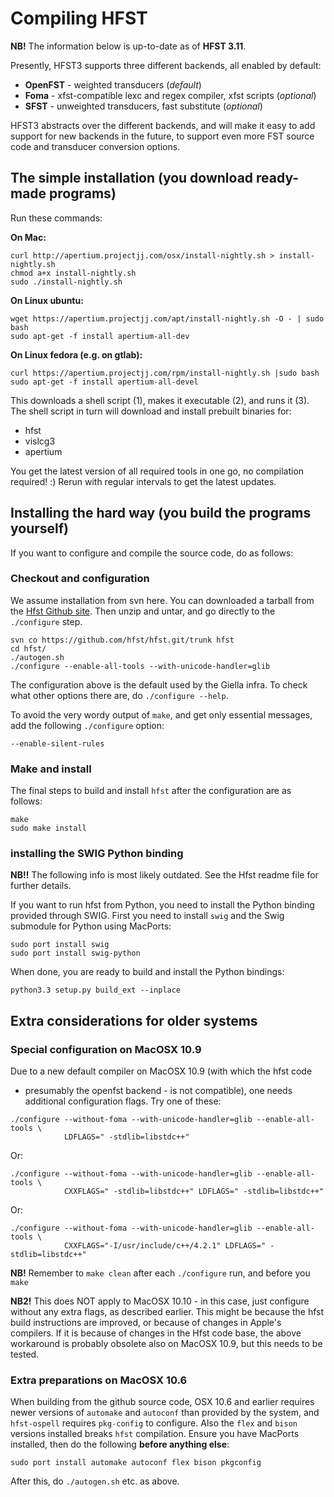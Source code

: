 # Compiling HFST


**NB!** The information below is up-to-date as of **HFST 3.11**.


Presently, HFST3 supports three different backends, all enabled by default:
* **OpenFST** - weighted transducers (*default*)
* **Foma** - xfst-compatible lexc and regex compiler, xfst
  scripts (*optional*)
* **SFST** - unweighted transducers, fast substitute (*optional*)


HFST3 abstracts over the different backends, and will make it easy to add
support for new backends in the future, to support even more FST source code and
transducer conversion options.


##  The simple installation (you download ready-made programs)


Run these commands:


**On Mac:**
```
curl http://apertium.projectjj.com/osx/install-nightly.sh > install-nightly.sh
chmod a+x install-nightly.sh
sudo ./install-nightly.sh
```


**On Linux ubuntu:**
```
wget https://apertium.projectjj.com/apt/install-nightly.sh -O - | sudo bash
sudo apt-get -f install apertium-all-dev
```


**On Linux fedora (e.g. on gtlab):**
```
curl https://apertium.projectjj.com/rpm/install-nightly.sh |sudo bash
sudo apt-get -f install apertium-all-devel
```


This downloads a shell script (1), makes it executable (2), and runs it (3). The shell script in turn will download and install prebuilt binaries for:


* hfst
* vislcg3
* apertium


You get the latest version of all required tools in one go, no compilation required! :)
Rerun with regular intervals to get the latest updates.


##  Installing the hard way (you build the programs yourself)


If you want to configure and compile the source code, do as follows:


### Checkout and configuration


We assume installation from svn here. You can downloaded a tarball from the
[Hfst Github site](https://github.com/hfst). Then
unzip and untar, and go directly to the `./configure` step.


```
svn co https://github.com/hfst/hfst.git/trunk hfst
cd hfst/
./autogen.sh
./configure --enable-all-tools --with-unicode-handler=glib
```


The configuration above is the default used by the Giella infra. To check what
other options there are, do `./configure --help`.


To avoid the very wordy output of `make`, and get only essential messages,
add the following `./configure` option:


```
--enable-silent-rules
```


### Make and install


The final steps to build and install `hfst` after the configuration are as
follows:


```
make
sudo make install
```


### installing the SWIG Python binding


**NB!!** The following info is most likely outdated. See the Hfst readme file
for further details.


If you want to run hfst from Python, you need to install the Python binding
provided through SWIG. First you need to install `swig` and the Swig submodule
for Python using MacPorts:


```
sudo port install swig
sudo port install swig-python
```


When done, you are ready to build and install the Python bindings:


```
python3.3 setup.py build_ext --inplace
```


## Extra considerations for older systems


### Special configuration on MacOSX 10.9


Due to a new default compiler on MacOSX 10.9 (with which the hfst code
- presumably the openfst backend - is not compatible), one needs additional
configuration flags. Try one of these:


```
./configure --without-foma --with-unicode-handler=glib --enable-all-tools \
            LDFLAGS=" -stdlib=libstdc++"
```


Or:


```
./configure --without-foma --with-unicode-handler=glib --enable-all-tools \
            CXXFLAGS=" -stdlib=libstdc++" LDFLAGS=" -stdlib=libstdc++"
```


Or:


```
./configure --without-foma --with-unicode-handler=glib --enable-all-tools \
            CXXFLAGS="-I/usr/include/c++/4.2.1" LDFLAGS=" -stdlib=libstdc++"
```


**NB!** Remember to `make clean` after each `./configure` run, and before
you `make`


**NB2!** This does NOT apply to MacOSX 10.10 - in this case, just configure
without any extra flags, as described earlier. This might be because the hfst
build instructions are improved, or because of changes in Apple's compilers. If
it is because of changes in the Hfst code base, the above workaround is probably
obsolete also on MacOSX 10.9, but this needs to be tested.


### Extra preparations on MacOSX 10.6


When building from the github source code,
OSX 10.6 and earlier requires newer versions of `automake` and `autoconf`
than provided by the system, and `hfst-ospell` requires `pkg-config` to
configure. Also the `flex` and `bison` versions installed breaks `hfst`
compilation. Ensure you have MacPorts installed, then do the following
**before anything else**:


```
sudo port install automake autoconf flex bison pkgconfig
```


After this, do `./autogen.sh` etc. as above.


